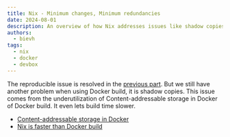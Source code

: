 ```yaml
---
title: Nix - Minimum changes, Minimum redundancies
date: 2024-08-01
description: An overview of how Nix addresses issues like shadow copies in Docker builds, improving build efficiency and speed
authors:
  - bievh
tags:
  - nix
  - docker
  - devbox
---
```


The reproducible issue is resolved in the [previous part](≈%20Nix%20-%20Build%20the%20same%20thing%20at%20any%20time.md). But we still have another problem when using Docker build, it is shadow copies. This issue comes from the underutilization of Content-addressable storage in Docker of Docker build. It even lets build time slower.

- [Content-addressable storage in Docker](content-addressable-storage-in-docker.md)
- [Nix is faster than Docker build](nix-is-faster-than-docker-build.md)
